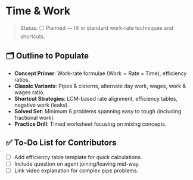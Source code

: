 # Time & Work

>Status: ⚪ Planned — fill in standard work-rate techniques and shortcuts.

## 🗂️ Outline to Populate

- **Concept Primer**: Work-rate formulae ($\text{Work} = \text{Rate} \times \text{Time}$), efficiency ratios.
- **Classic Variants**: Pipes & cisterns, alternate day work, wages, work & wages ratio.
- **Shortcut Strategies**: LCM-based rate alignment, efficiency tables, negative work (leaks).
- **Solved Set**: Minimum 6 problems spanning easy to tough (including fractional work).
- **Practice Drill**: Timed worksheet focusing on mixing concepts.

## ✅ To-Do List for Contributors

- [ ] Add efficiency table template for quick calculations.
- [ ] Include question on agent joining/leaving mid-way.
- [ ] Link video explanation for complex pipe problems.
